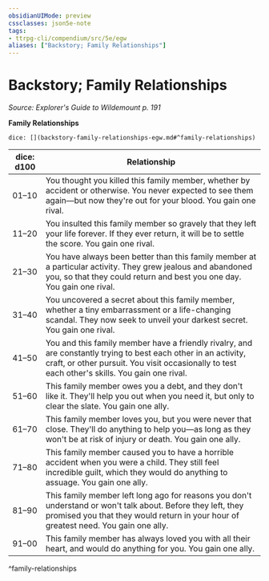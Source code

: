 ```yaml
---
obsidianUIMode: preview
cssclasses: json5e-note
tags:
- ttrpg-cli/compendium/src/5e/egw
aliases: ["Backstory; Family Relationships"]
---
```

# Backstory; Family Relationships
*Source: Explorer's Guide to Wildemount p. 191* 

**Family Relationships**

`dice: [](backstory-family-relationships-egw.md#^family-relationships)`

| dice: d100 | Relationship |
|------------|--------------|
| 01–10 | You thought you killed this family member, whether by accident or otherwise. You never expected to see them again—but now they're out for your blood. You gain one rival. |
| 11–20 | You insulted this family member so gravely that they left your life forever. If they ever return, it will be to settle the score. You gain one rival. |
| 21–30 | You have always been better than this family member at a particular activity. They grew jealous and abandoned you, so that they could return and best you one day. You gain one rival. |
| 31–40 | You uncovered a secret about this family member, whether a tiny embarrassment or a life-changing scandal. They now seek to unveil your darkest secret. You gain one rival. |
| 41–50 | You and this family member have a friendly rivalry, and are constantly trying to best each other in an activity, craft, or other pursuit. You visit occasionally to test each other's skills. You gain one rival. |
| 51–60 | This family member owes you a debt, and they don't like it. They'll help you out when you need it, but only to clear the slate. You gain one ally. |
| 61–70 | This family member loves you, but you were never that close. They'll do anything to help you—as long as they won't be at risk of injury or death. You gain one ally. |
| 71–80 | This family member caused you to have a horrible accident when you were a child. They still feel incredible guilt, which they would do anything to assuage. You gain one ally. |
| 81–90 | This family member left long ago for reasons you don't understand or won't talk about. Before they left, they promised you that they would return in your hour of greatest need. You gain one ally. |
| 91–00 | This family member has always loved you with all their heart, and would do anything for you. You gain one ally. |
^family-relationships